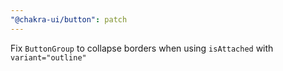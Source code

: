 ```yaml
---
"@chakra-ui/button": patch
---
```


Fix `ButtonGroup` to collapse borders when using `isAttached` with
`variant="outline"`
